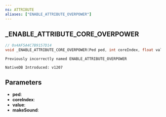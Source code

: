 ```yaml
---
ns: ATTRIBUTE
aliases: ["ENABLE_ATTRIBUTE_OVERPOWER"]
---
```

## _ENABLE_ATTRIBUTE_CORE_OVERPOWER

```c
// 0x4AF5A4C7B9157D14
void _ENABLE_ATTRIBUTE_CORE_OVERPOWER(Ped ped, int coreIndex, float value, BOOL makeSound);
```

```
Previously incorrectly named ENABLE_ATTRIBUTE_OVERPOWER

NativeDB Introduced: v1207
```

## Parameters
* **ped**:
* **coreIndex**:
* **value**:
* **makeSound**:
